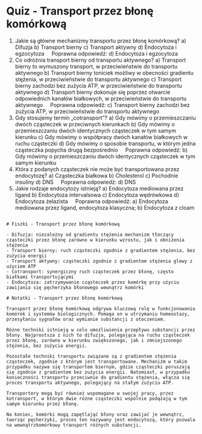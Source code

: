  # Quiz - Transport przez błonę komórkową
1. Jakie są główne mechanizmy transportu przez błonę komórkową?
   a) Difuzja
   b) Transport bierny
   c) Transport aktywny
   d) Endocytoza i egzocytoza
   &nbsp;&nbsp;&nbsp;&nbsp;Poprawna odpowiedź: d) Endocytoza i egzocytoza
2. Co odróżnia transport bierny od transportu aktywnego?
   a) Transport bierny to wymuszony transport, w przeciwieństwie do transportu aktywnego
   b) Transport bierny toniciek możliwy w obecności gradientu stężenia, w przeciwieństwie do transportu aktywnego
   c) Transport bierny zachodzi bez zużycia ATP, w przeciwieństwie do transportu aktywnego
   d) Transport bierny dokonuje się poprzez otwarcie odpowiednich kanałów białkowych, w przeciwieństwie do transportu aktywnego
   &nbsp;&nbsp;&nbsp;&nbsp;Poprawna odpowiedź: c) Transport bierny zachodzi bez zużycia ATP, w przeciwieństwie do transportu aktywnego
3. Gdy stosujemy termin „cotransport”?
   a) Gdy mówimy o przemieszczaniu dwóch cząsteczek w przeciwnych kierunkach
   b) Gdy mówimy o przemieszczaniu dwóch identycznych cząsteczek w tym samym kierunku
   c) Gdy mówimy o współpracy dwóch kanałów białkowych w ruchu cząsteczki
   d) Gdy mówimy o sposobie transportu, w którym jedna cząsteczka popycha drugą bezpośrednio
   &nbsp;&nbsp;&nbsp;&nbsp;Poprawna odpowiedź: b) Gdy mówimy o przemieszczaniu dwóch identycznych cząsteczek w tym samym kierunku
4. Która z podanych cząsteczek nie może być transportowana przez endocytozę?
   a) Cząsteczka białkowa
   b) Cholesterol
   c) Pochodnie insuliny
   d) DNS
   &nbsp;&nbsp;&nbsp;&nbsp;Poprawna odpowiedź: d) DNS
5. Jakie rodzaje endocytozy istnieją?
   a) Endocytoza mediowana przez ligand
   b) Endocytoza intervalsowa
   c) Endocytoza wędrówkowa
   d) Endocytoza żelazista
   &nbsp;&nbsp;&nbsp;&nbsp;Poprawna odpowiedź: a) Endocytoza mediowana przez ligand, endocytoza klasyczna; b) Endocytoza z cloam
```

# Fiszki - Transport przez błonę komórkową

- Difuzja: niezależny od gradientu stężenia mechanizm tłoczący cząsteczki przez błonę zarówno w kierunku wzrostu, jak i obniżenia stężenia
- Transport bierny: ruch cząsteczki zgodnie z gradientem stężenia, bez zużycia energii
- Transport aktywny: cząsteczki zgodnie z gradientem stężenia glewy z użyciem ATP
- Cotransport: synergiczny ruch cząsteczek przez błonę, często białkami transportującymi
- Endocytoza: zatrzymywanie cząsteczek przez komórkę przy użyciu zawijania się pęcherzyka błonowego wewnątrz komórki

# Notatki - Transport przez błonę komórkową

Transport przez błonę komórkową odgrywa kluczową rolę w funkcjonowaniu komórek i systemów biologicznych. Pomaga on w utrzymaniu homeostazy, przesyłaniu sygnałów oraz wymianie substancji z otoczeniem.

Różne techniki istnieją w celu umożliwienia przepływu substancji przez błony. Najprostsza z nich to difuzja, polegająca na ruchu cząsteczek przez błonę, zarówno w kierunku zwiększonego, jak i zmniejszonego stężenia, bez zużycia energii.

Pozostałe techniki transportu związane są z gradientem stężenia cząsteczek, zgodnie z którym jest transportowane. Mechanizm w takim przypadku nazywa się transportem biernym, gdzie cząsteczki poruszają się zgodnie z gradientem bez zużycia energii. Natomiast, w przypadku konieczności transportu przeciwnie do gradientu stężenia, włącza się proces transportu aktywnego, polegający na stałym zużyciu ATP.

Transportery mogą być również wspomagane w swojej pracy, przez kotransport, w którym dwie różne cząsteczki wspólnie podążają w tym samym kierunku przez błonę.

Na koniec, komórki mogą zapętlająć błony oraz zawijać je wewnątrz, tworząc pęcherzyki, proces ten nazywany jest endocytozą, który pozwala na wewnątrzkomórkowy transport różnych substancji.